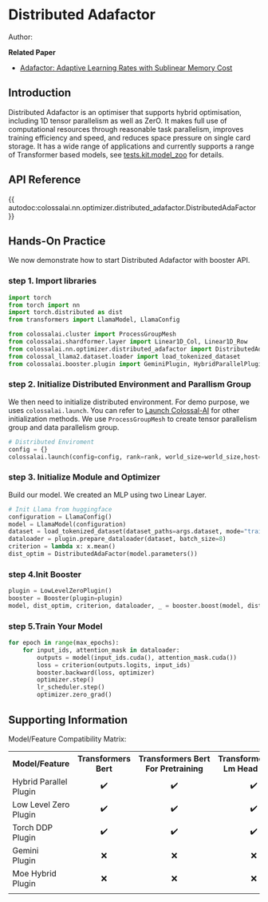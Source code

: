 # Distributed Adafactor

Author:

**Related Paper**
- [Adafactor: Adaptive Learning Rates with Sublinear Memory Cost](https://arxiv.org/abs/1804.04235)

## Introduction

Distributed Adafactor is an optimiser that supports hybrid optimisation, including 1D tensor parallelism as well as ZerO. It makes full use of computational resources through reasonable task parallelism, improves training efficiency and speed, and reduces space pressure on single card storage. It has a wide range of applications and currently supports a range of Transformer based models, see [tests.kit.model_zoo](https://github.com/hpcaitech/ColossalAI/tree/main/tests/kit/model_zoo) for details.

## API Reference

{{ autodoc:colossalai.nn.optimizer.distributed_adafactor.DistributedAdaFactor }}

## Hands-On Practice
We now demonstrate how to start Distributed Adafactor with booster API.
### step 1. Import libraries

```python
import torch
from torch import nn
import torch.distributed as dist
from transformers import LlamaModel, LlamaConfig

from colossalai.cluster import ProcessGroupMesh
from colossalai.shardformer.layer import Linear1D_Col, Linear1D_Row
from colossalai.nn.optimizer.distributed_adafactor import DistributedAdaFactor
from colossal_llama2.dataset.loader import load_tokenized_dataset
from colossalai.booster.plugin import GeminiPlugin, HybridParallelPlugin, LowLevelZeroPlugin
```

### step 2. Initialize Distributed Environment and Parallism Group
We then need to initialize distributed environment. For demo purpose, we uses `colossalai.launch`. You can refer to [Launch Colossal-AI](../basics/launch_colossalai.md)
for other initialization methods. We use `ProcessGroupMesh` to create tensor parallelism group and data parallelism group.

```python
# Distributed Enviroment
config = {}
colossalai.launch(config=config, rank=rank, world_size=world_size,host="localhost", port=port, backend="nccl")
```

### step 3. Initialize Module and Optimizer
Build our model. We created an MLP using two Linear Layer.

```python
# Init Llama from huggingface
configuration = LlamaConfig()
model = LlamaModel(configuration)
dataset = load_tokenized_dataset(dataset_paths=args.dataset, mode="train")
dataloader = plugin.prepare_dataloader(dataset, batch_size=8)
criterion = lambda x: x.mean()
dist_optim = DistributedAdaFactor(model.parameters())

```

### step 4.Init Booster

```python
plugin = LowLevelZeroPlugin()
booster = Booster(plugin=plugin)
model, dist_optim, criterion, dataloader, _ = booster.boost(model, dist_optim, criterion, dataloader)
```
### step 5.Train Your Model
```python
for epoch in range(max_epochs):
    for input_ids, attention_mask in dataloader:
        outputs = model(input_ids.cuda(), attention_mask.cuda())
        loss = criterion(outputs.logits, input_ids)
        booster.backward(loss, optimizer)
        optimizer.step()
        lr_scheduler.step()
        optimizer.zero_grad()
```

## Supporting Information
Model/Feature Compatibility Matrix:
<table>
  <tr>
    <th nowrap="nowrap">Model/Feature</th>
    <th nowrap="nowrap" title="Transformers Bert">Transformers<br />Bert</th>
    <th nowrap="nowrap" align="center" title="Transformers Bert For Pretraining">Transformers Bert<br />For Pretraining</th>
    <th nowrap="nowrap" align="center" title="Transformers Bert Lm Head Model">Transformers Bert<br />Lm Head Model</th>
    <th nowrap="nowrap" align="center" title="Transformers Bert For Masked Lm">Transformers Bert<br />For Masked Lm</th>
    <th nowrap="nowrap" align="center" title="Transformers Bert For Sequence Classification">Transformers Bert<br />For Sequence Classification</th>
    <th nowrap="nowrap" align="center" title="Transformers Bert For Token Classification">Transformers Bert<br />For Token Classification</th>
    <th nowrap="nowrap" align="center" title="Transformers Bert For Next Sentence">Transformers Bert<br />For Next Sentence</th>
    <th nowrap="nowrap" align="center" title="Transformers Bert For Multiple-choice Question">Transformers Bert<br />For Multiple-choice Question</th>
    <th nowrap="nowrap" align="center" title="Transformers Bert For Question Answering">Transformers Bert<br />For Question Answering</th>
  </tr>
  <tr>
    <td nowrap="nowrap">Hybrid Parallel<br />Plugin</td>
    <td nowrap="nowrap" align="center">✔️</td>
    <td nowrap="nowrap" align="center">✔️</td>
    <td nowrap="nowrap" align="center">✔️</td>
    <td nowrap="nowrap" align="center">✔️</td>
    <td nowrap="nowrap" align="center">✔️</td>
    <td nowrap="nowrap" align="center">✔️</td>
    <td nowrap="nowrap" align="center">✔️</td>
    <td nowrap="nowrap" align="center">✔️</td>
    <td nowrap="nowrap" align="center">✔️</td>
  </tr>
  <tr>
    <td nowrap="nowrap">Low Level Zero<br />Plugin</td>
    <td nowrap="nowrap" align="center">✔️</td>
    <td nowrap="nowrap" align="center">✔️</td>
    <td nowrap="nowrap" align="center">✔️</td>
    <td nowrap="nowrap" align="center">✔️</td>
    <td nowrap="nowrap" align="center">✔️</td>
    <td nowrap="nowrap" align="center">✔️</td>
    <td nowrap="nowrap" align="center">✔️</td>
    <td nowrap="nowrap" align="center">✔️</td>
    <td nowrap="nowrap" align="center">✔️</td>
  </tr>
  <tr>
    <td nowrap="nowrap">Torch DDP<br />Plugin</td>
    <td nowrap="nowrap" align="center">✔️</td>
    <td nowrap="nowrap" align="center">✔️</td>
    <td nowrap="nowrap" align="center">✔️</td>
    <td nowrap="nowrap" align="center">✔️</td>
    <td nowrap="nowrap" align="center">✔️</td>
    <td nowrap="nowrap" align="center">✔️</td>
    <td nowrap="nowrap" align="center">✔️</td>
    <td nowrap="nowrap" align="center">✔️</td>
    <td nowrap="nowrap" align="center">✔️</td>
  </tr>
  <tr>
    <td nowrap="nowrap">Gemini<br />Plugin</td>
    <td nowrap="nowrap" align="center">❌</td>
    <td nowrap="nowrap" align="center">❌</td>
    <td nowrap="nowrap" align="center">❌</td>
    <td nowrap="nowrap" align="center">❌</td>
    <td nowrap="nowrap" align="center">❌</td>
    <td nowrap="nowrap" align="center">❌</td>
    <td nowrap="nowrap" align="center">❌</td>
    <td nowrap="nowrap" align="center">❌</td>
    <td nowrap="nowrap" align="center">❌</td>
  </tr>
  <tr>
    <td nowrap="nowrap">Moe Hybrid<br />Plugin</td>
    <td nowrap="nowrap" align="center">❌</td>
    <td nowrap="nowrap" align="center">❌</td>
    <td nowrap="nowrap" align="center">❌</td>
    <td nowrap="nowrap" align="center">❌</td>
    <td nowrap="nowrap" align="center">❌</td>
    <td nowrap="nowrap" align="center">❌</td>
    <td nowrap="nowrap" align="center">❌</td>
    <td nowrap="nowrap" align="center">❌</td>
    <td nowrap="nowrap" align="center">❌</td>
  </tr>
  <tr>
    <td colspan="39"></td>
  </tr>
</table>

<!-- doc-test-command: python -m pytest -rP ./tests/test_optimizer/test_dist_adafactor.py  -->
